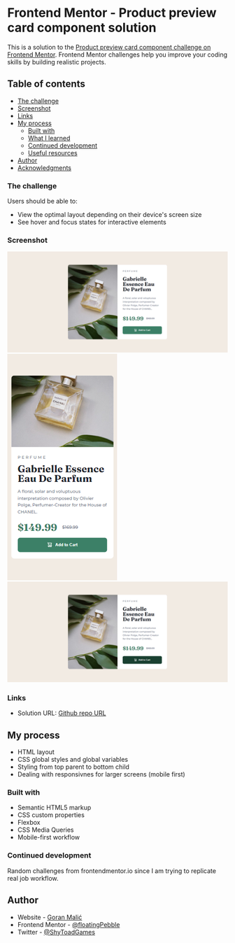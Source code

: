 # Frontend Mentor - Product preview card component solution

This is a solution to the [Product preview card component challenge on Frontend Mentor](https://www.frontendmentor.io/challenges/product-preview-card-component-GO7UmttRfa). Frontend Mentor challenges help you improve your coding skills by building realistic projects. 

## Table of contents

  - [The challenge](#the-challenge)
  - [Screenshot](#screenshot)
  - [Links](#links)
- [My process](#my-process)
  - [Built with](#built-with)
  - [What I learned](#what-i-learned)
  - [Continued development](#continued-development)
  - [Useful resources](#useful-resources)
- [Author](#author)
- [Acknowledgments](#acknowledgments)

### The challenge

Users should be able to:

- View the optimal layout depending on their device's screen size
- See hover and focus states for interactive elements

### Screenshot

![desktopView](images/desktopView.png)
![mobileView](images/mobileView.png)
![buttonOnHover](images/buttonHover.png)

### Links

- Solution URL: [Github repo URL](https://github.com/floatingPebble/floatingPebble.product-preview-card-component)

## My process

- HTML layout
- CSS global styles and global variables
- Styling from top parent to bottom child
- Dealing with responsivnes for larger screens (mobile first)

### Built with

- Semantic HTML5 markup
- CSS custom properties
- Flexbox
- CSS Media Queries
- Mobile-first workflow

### Continued development

Random challenges from frontendmentor.io since I am trying to replicate real job workflow.

## Author

- Website - [Goran Malić](https://github.com/floatingPebble)
- Frontend Mentor - [@floatingPebble](https://www.frontendmentor.io/profile/floatingPebble)
- Twitter - [@ShyToadGames](https://twitter.com/ShyToadGames)
